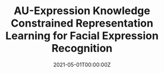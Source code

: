 ---
title: "AU-Expression Knowledge Constrained Representation Learning for Facial Expression Recognition"
authors:
- <u>**Tao Pu**</u>
- Tianshui Chen<sup>*</sup> 
- Yuan Xie
- Hefeng Wu
- Liang Lin
date: "2021-05-01T00:00:00Z"
doi: ""

# Schedule page publish date (NOT publication's date).
publishDate: "2021-06-05T00:00:00Z"

# Publication type.
# Legend: 0 = Uncategorized; 1 = Conference paper; 2 = Journal article;
# 3 = Preprint / Working Paper; 4 = Report; 5 = Book; 6 = Book section;
# 7 = Thesis; 8 = Patent
publication_types: ["1"]

# Publication name and optional abbreviated publication name.
publication: IEEE International Conference on Robotics and Automation
publication_short: ICRA

abstract: 

# Summary. An optional shortened abstract.
summary: 

tags:
#- Source Themes
featured: false #true

links:
- name: CCF-B

url_pdf: 'https://ieeexplore.ieee.org/document/9561252'
url_code: 'https://github.com/HCPLab-SYSU/AUE-CRL'
url_dataset: ''
url_poster: ''
url_project: ''
url_slides: ''
url_source: ''
url_video: ''

# Featured image
# To use, add an image named `featured.jpg/png` to your page's folder. 
image:
  caption: #'The overall pipeline of AGRA'
  focal_point: ""
  preview_only: false

# Associated Projects (optional).
#   Associate this publication with one or more of your projects.
#   Simply enter your project's folder or file name without extension.
#   E.g. `internal-project` references `content/project/internal-project/index.md`.
#   Otherwise, set `projects: []`.
projects: []
#- internal-project

# Slides (optional).
#   Associate this publication with Markdown slides.
#   Simply enter your slide deck's filename without extension.
#   E.g. `slides: "example"` references `content/slides/example/index.md`.
#   Otherwise, set `slides: ""`.
slides: "" #example
---
